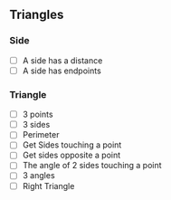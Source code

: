 ## Triangles

### Side
- [ ] A side has a distance
- [ ] A side has endpoints

### Triangle
- [ ] 3 points
- [ ] 3 sides
- [ ] Perimeter
- [ ] Get Sides touching a point
- [ ] Get sides opposite a point
- [ ] The angle of 2 sides touching a point
- [ ] 3 angles
- [ ] Right Triangle